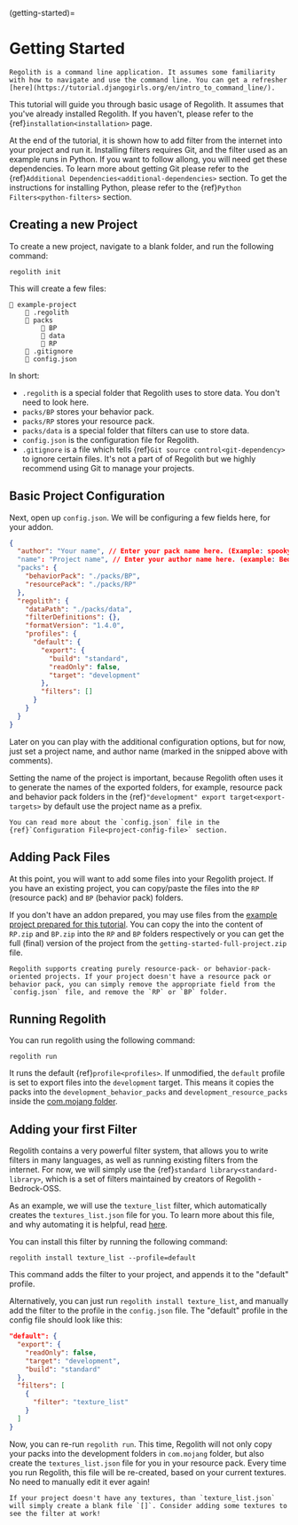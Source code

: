 (getting-started)=
# Getting Started

```{warning}
Regolith is a command line application. It assumes some familiarity with how to navigate and use the command line. You can get a refresher [here](https://tutorial.djangogirls.org/en/intro_to_command_line/).
```

This tutorial will guide you through basic usage of Regolith. It assumes that you've already installed Regolith. If you haven't, please refer to the {ref}`installation<installation>` page.

At the end of the tutorial, it is shown how to add filter from the internet into your project and run it. Installing filters requires Git, and the filter used as an example runs in Python. If you want to follow allong, you will need get these dependencies. To learn more about getting Git please refer to the {ref}`Additional Dependencies<additional-dependencies>` section. To get the instructions for installing Python, please refer to the {ref}`Python Filters<python-filters>` section.

## Creating a new Project

To create a new project, navigate to a blank folder, and run the following command:
```text
regolith init
```

This will create a few files:

```text
📂 example-project
    📂 .regolith
    📂 packs
        📂 BP
        📂 data
        📂 RP
    📄 .gitignore
    📄 config.json
```

In short:
 - `.regolith` is a special folder that Regolith uses to store data. You don't need to look here.
 - `packs/BP` stores your behavior pack.
 - `packs/RP` stores your resource pack.
 - `packs/data` is a special folder that filters can use to store data.
 - `config.json` is the configuration file for Regolith.
 - `.gitignore` is a file which tells {ref}`Git source control<git-dependency>` to ignore certain files. It's not a part of of Regolith but we highly recommend using Git to manage your projects.

## Basic Project Configuration

Next, open up `config.json`. We will be configuring a few fields here, for your addon.

```json
{
  "author": "Your name", // Enter your pack name here. (Example: spooky_gravestones)
  "name": "Project name", // Enter your author name here. (example: Bedrock-OSS)
  "packs": {
    "behaviorPack": "./packs/BP",
    "resourcePack": "./packs/RP"
  },
  "regolith": {
    "dataPath": "./packs/data",
    "filterDefinitions": {},
    "formatVersion": "1.4.0",
    "profiles": {
      "default": {
        "export": {
          "build": "standard",
          "readOnly": false,
          "target": "development"
        },
        "filters": []
      }
    }
  }
}
```

Later on you can play with the additional configuration options, but for now, just set a project name, and author name (marked in the snipped above with comments).

Setting the name of the project is important, because Regolith often uses it to generate the names of the exported folders, for example, resource pack and behavior pack folders in the {ref}`"development" export target<export-targets>` by default use the project name as a prefix.

```{note}
You can read more about the `config.json` file in the {ref}`Configuration File<project-config-file>` section.
```

## Adding Pack Files

At this point, you will want to add some files into your Regolith project. If you have an existing project, you can copy/paste the files into the `RP` (resource pack) and `BP` (behavior pack) folders. 

If you don't have an addon prepared, you may use files from the [example project prepared for this tutorial](https://github.com/Bedrock-OSS/regolith-docs-tutorial-resources/releases/tag/1.4.1-getting-started). You can copy the into the content of `RP.zip` and `BP.zip` into the `RP` and `BP` folders respectively or you can get the full (final) version of the project from the `getting-started-full-project.zip` file.

```{note}
Regolith supports creating purely resource-pack- or behavior-pack-oriented projects. If your project doesn't have a resource pack or behavior pack, you can simply remove the appropriate field from the `config.json` file, and remove the `RP` or `BP` folder.
```

## Running Regolith

You can run regolith using the following command:
```
regolith run
```
It runs the default {ref}`profile<profiles>`. If unmodified, the `default` profile is set to export files into the `development` target. This means it copies the packs into the `development_behavior_packs` and `development_resource_packs` inside the [com.mojang folder](https://wiki.bedrock.dev/guide/project-setup.html#the-com-mojang-folder).

## Adding your first Filter

Regolith contains a very powerful filter system, that allows you to write filters in many languages, as well as running existing filters from the internet. For now, we will simply use the {ref}`standard library<standard-library>`, which is a set of filters maintained by creators of Regolith - Bedrock-OSS.

As an example, we will use the `texture_list` filter, which automatically creates the `textures_list.json` file for you. To learn more about this file, and why automating it is helpful, read [here](https://wiki.bedrock.dev/concepts/textures-list.html).

You can install this filter by running the following command:
```text
regolith install texture_list --profile=default
``` 
This command adds the filter to your project, and appends it to the "default" profile.

Alternatively, you can just run `regolith install texture_list`, and manually add the filter to the profile in the `config.json` file. The "default" profile in the config file should look like this:
```json
"default": {
  "export": {
    "readOnly": false,
    "target": "development",
    "build": "standard"
  },
  "filters": [
    {
      "filter": "texture_list"
    }
  ]
}
```
Now, you can re-run `regolith run`. This time, Regolith will not only copy your packs into the development folders in `com.mojang` folder, but also create the `textures_list.json` file for you in your resource pack. Every time you run Regolith, this file will be re-created, based on your current textures. No need to manually edit it ever again!

```{warning}
If your project doesn't have any textures, than `texture_list.json` will simply create a blank file `[]`. Consider adding some textures to see the filter at work!
```
